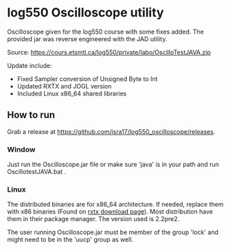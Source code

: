 # log550 Oscilloscope utility

Oscilloscope given for the log550 course with some fixes added.
The provided jar was reverse engineered with the JAD utility.

Source: https://cours.etsmtl.ca/log550/private/labo/OscilloTestJAVA.zip

Update include:
 * Fixed Sampler conversion of Unsigned Byte to Int
 * Updated RXTX and JOGL version
 * Included Linux x86_64 shared libraries

## How to run

Grab a release at https://github.com/isra17/log550_oscilloscope/releases.

### Window

Just run the Oscilloscope.jar file or make sure 'java' is in your path and run OscillotestJAVA.bat .

### Linux

The distributed binaries are for x86_64 architecture. If needed, replace them with x86 binaries (Found on [rxtx download page](http://rxtx.qbang.org/wiki/index.php/Download)). Most distribution have them in their package manager. The version used is 2.2pre2.

The user running Oscilloscope.jar must be member of the group 'lock' and might need to be in the 'uucp' group as well.
